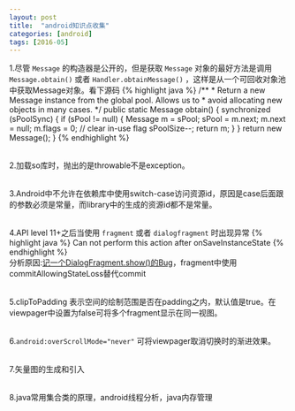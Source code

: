 ```yaml
---
layout: post
title:  "android知识点收集"
categories: [android]
tags: [2016-05]
---
```


1.尽管 `Message` 的构造器是公开的，但是获取 `Message` 对象的最好方法是调用 `Message.obtain()` 或者 `Handler.obtainMessage()` ，这样是从一个可回收对象池中获取Message对象。看下源码
{% highlight java %}
   /**
     * Return a new Message instance from the global pool. Allows us to
     * avoid allocating new objects in many cases.
     */
    public static Message obtain() {
        synchronized (sPoolSync) {
            if (sPool != null) {
                Message m = sPool;
                sPool = m.next;
                m.next = null;
                m.flags = 0; // clear in-use flag
                sPoolSize--;
                return m;
            }
        }
        return new Message();
    }
{% endhighlight %}   
<br/>

2.加载so库时，抛出的是throwable不是exception。  
<br/>

3.Android中不允许在依赖库中使用switch-case访问资源id，原因是case后面跟的参数必须是常量，而library中的生成的资源id都不是常量。  
<br/>

4.API level 11+之后当使用 `fragment` 或者 `dialogfragment` 时出现异常 
{% highlight java %}
  Can not perform this action after onSaveInstanceState 
{% endhighlight %}   
分析原因:[记一个DialogFragment.show()的Bug](http://www.jianshu.com/p/f6570ce9e413)，fragment中使用commitAllowingStateLoss替代commit  
<br/>

5.clipToPadding 表示空间的绘制范围是否在padding之内，默认值是true。在viewpager中设置为false可将多个fragment显示在同一视图。  
<br/>

6.`android:overScrollMode="never"` 可将viewpager取消切换时的渐进效果。  
<br/>

7.矢量图的生成和引入  
<br/>

8.java常用集合类的原理，android线程分析，java内存管理








